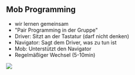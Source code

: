 ## Mob Programming

- wir lernen gemeinsam
- "Pair Programming in der Gruppe"
- Driver: Sitzt an der Tastatur (darf nicht denken)
- Navigator: Sagt dem Driver, was zu tun ist
- Mob: Unterstützt den Navigator
- Regelmäßiger Wechsel (5-10min)

<img
  class="absolute top-10 right-10 w-100"
  src="/images/mob-programming-setup.png"
/>
